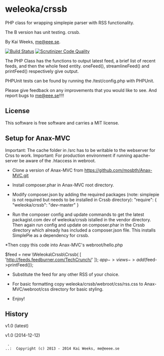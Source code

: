 weleoka/crssb
=========

PHP class for wrapping simplepie parser with RSS functionality.

The B version has unit testing. crssb.

By Kai Weeks, me@eee.se.

[![Build Status](https://travis-ci.org/weleoka/crssb.svg?branch=master)](https://travis-ci.org/weleoka/crssb)
[![Scrutinizer Code Quality](https://scrutinizer-ci.com/g/weleoka/crssb/badges/quality-score.png?b=master)](https://scrutinizer-ci.com/g/weleoka/crssb/?branch=master)

The PHP Class has the functions to output latest feed, a brief list of recent feeds, and then the whole feed entity.
oneFeed(), streamlineFeed() and printFeed() respectively give output. 

PHPUnit tests can be found by running the /test/config.php with PHPUnit.

Please give feedback on any improvements that you would like to see. 
And report bugs to me@eee.se!!!!


License 
------------------

This software is free software and carries a MIT license.


Setup for Anax-MVC
------------------
Important: The cache folder in /src has to be writable to the webserver for Crss to work.
Important: For production environment if running apache-server be aware of the .htaccess in webroot.

* Clone a version of Anax-MVC from https://github.com/mosbth/Anax-MVC.git

* Install composer.phar in Anax-MVC root directory.

* Modify composer.json by adding the required packages (note: simplepie is not required but needs to be installed in Crssb directory):
    "require": {
				"weleoka/crssb": "dev-master"
    }

* Run the composer config and update commands to get the latest packagist.com dev of weleoka/crssb istalled in the vendor directory.
			Then again run config and update on composer.phar in the Crssb directory which already has included a composer.json file.
			This installs SimplePie as a dependency for crssb.

*Then copy this code into Anax-MVC's webroot/hello.php

$feed = new \Weleoka\Crssb\Crssb( [
    		'http://feeds.feedburner.com/TechCrunch/'
    ]);
$app->views->add($feed->printFeed());

* Substitute the feed for any other RSS of your choice.

* For basic formatting copy weleoka/crssb/webroot/css/rss.css to Anax-MVC/webroot/css directory for basic styling.

* Enjoy!


History
-----------------------------------


v1.0 (latest)


v1.0 (2014-12-12)


```
 .  
..:  Copyright (c) 2013 - 2014 Kai Weeks, me@eeee.se
```


